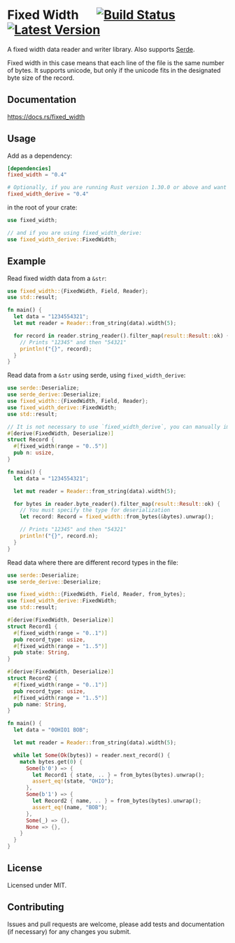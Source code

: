 # Fixed Width &emsp; [![Build Status]][travis] [![Latest Version]][crates.io]

[Build Status]: https://travis-ci.org/twking7/fixed_width.svg?branch=master
[travis]: https://travis-ci.org/twking7/fixed_width
[Latest Version]: https://img.shields.io/badge/crates.io-0.4.1-blue.svg
[crates.io]: https://docs.rs/fixed_width

A fixed width data reader and writer library. Also supports [Serde](https://github.com/serde-rs/serde).

Fixed width in this case means that each line of the file is the same number of bytes. It supports unicode, but only if the unicode fits in the designated byte size of the record.

## Documentation

https://docs.rs/fixed_width

## Usage

Add as a dependency:

```toml
[dependencies]
fixed_width = "0.4"

# Optionally, if you are running Rust version 1.30.0 or above and want to derive fixed width field definitions:
fixed_width_derive = "0.4"
```

in the root of your crate:

```rust
use fixed_width;

// and if you are using fixed_width_derive:
use fixed_width_derive::FixedWidth;
```

## Example

Read fixed width data from a `&str`:

```rust
use fixed_width::{FixedWidth, Field, Reader};
use std::result;

fn main() {
  let data = "1234554321";
  let mut reader = Reader::from_string(data).width(5);

  for record in reader.string_reader().filter_map(result::Result::ok) {
    // Prints "12345" and then "54321"
    println!("{}", record);
  }
}
```

Read data from a `&str` using serde, using `fixed_width_derive`:

```rust
use serde::Deserialize;
use serde_derive::Deserialize;
use fixed_width::{FixedWidth, Field, Reader};
use fixed_width_derive::FixedWidth;
use std::result;

// It is not necessary to use `fixed_width_derive`, you can manually implement the `FixedWidth` trait.
#[derive(FixedWidth, Deserialize)]
struct Record {
  #[fixed_width(range = "0..5")]
  pub n: usize,
}

fn main() {
  let data = "1234554321";

  let mut reader = Reader::from_string(data).width(5);

  for bytes in reader.byte_reader().filter_map(result::Result::ok) {
    // You must specify the type for deserialization
    let record: Record = fixed_width::from_bytes(&bytes).unwrap();

    // Prints "12345" and then "54321"
    println!("{}", record.n);
  }
}
```

Read data where there are different record types in the file:

```rust
use serde::Deserialize;
use serde_derive::Deserialize;

use fixed_width::{FixedWidth, Field, Reader, from_bytes};
use fixed_width_derive::FixedWidth;
use std::result;

#[derive(FixedWidth, Deserialize)]
struct Record1 {
  #[fixed_width(range = "0..1")]
  pub record_type: usize,
  #[fixed_width(range = "1..5")]
  pub state: String,
}

#[derive(FixedWidth, Deserialize)]
struct Record2 {
  #[fixed_width(range = "0..1")]
  pub record_type: usize,
  #[fixed_width(range = "1..5")]
  pub name: String,
}

fn main() {
  let data = "0OHIO1 BOB";

  let mut reader = Reader::from_string(data).width(5);

  while let Some(Ok(bytes)) = reader.next_record() {
    match bytes.get(0) {
      Some(b'0') => {
        let Record1 { state, .. } = from_bytes(bytes).unwrap();
        assert_eq!(state, "OHIO");
      },
      Some(b'1') => {
        let Record2 { name, .. } = from_bytes(bytes).unwrap();
        assert_eq!(name, "BOB");
      },
      Some(_) => {},
      None => {},
    }
  }
}

```

## License

Licensed under MIT.

## Contributing

Issues and pull requests are welcome, please add tests and documentation (if necessary) for any changes you submit.
